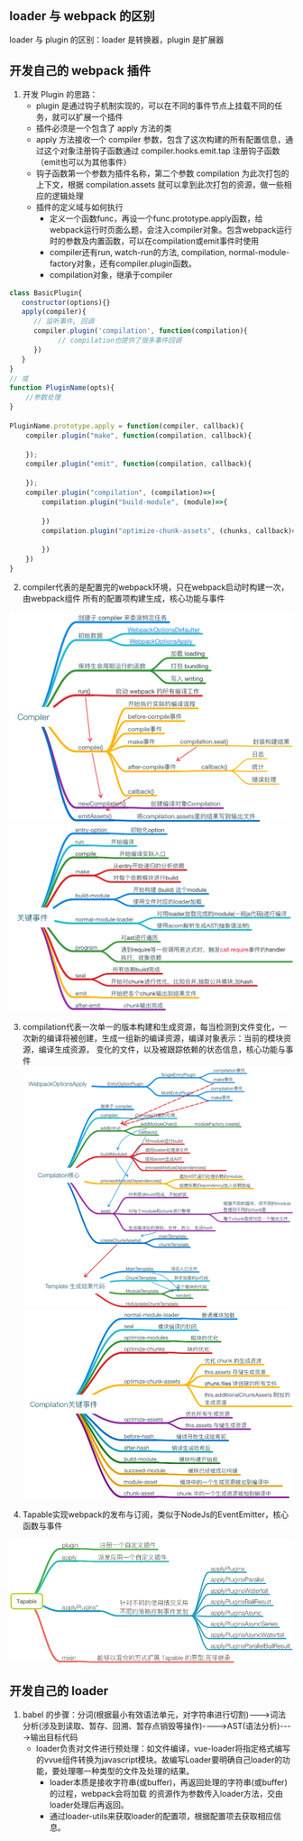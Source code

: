 ## loader 与 webpack 的区别

loader 与 plugin 的区别：loader 是转换器，plugin 是扩展器

## 开发自己的 webpack 插件

1. 开发 Plugin 的思路：
   + plugin 是通过钩子机制实现的，可以在不同的事件节点上挂载不同的任务，就可以扩展一个插件
   + 插件必须是一个包含了 apply 方法的类
   + apply 方法接收一个 compiler 参数，包含了这次构建的所有配置信息，通过这个对象注册钩子函数通过 compiler.hooks.emit.tap 注册钩子函数（emit也可以为其他事件）
   + 钩子函数第一个参数为插件名称，第二个参数 compilation 为此次打包的上下文，根据 compilation.assets 就可以拿到此次打包的资源，做一些相应的逻辑处理
   + 插件的定义域与如何执行
     + 定义一个函数func，再设一个func.prototype.apply函数，给webpack运行时页面么题，会注入compiler对象。包含webpack运行时的参数及内置函数，可以在compilation或emit事件时使用
     + compiler还有run, watch-run的方法, compilation, normal-module-factory对象，还有compiler.plugin函数。
     + compilation对象，继承于compiler

```javascript
class BasicPlugin{
   constructor(options){}
   apply(compiler){
      // 监听事件, 回调
      compiler.plugin('compilation', function(compilation){
            // compilation也提供了很多事件回调
      })
   }
}
// 或
function PluginName(opts){
    //参数处理
}

PluginName.prototype.apply = function(compiler, callback){
    compiler.plugin("make", function(compilation, callback){

    });
    compiler.plugin("emit", function(compilation, callback){

    });
    compiler.plugin("compilation", (compilation)=>{
        compilation.plugin("build-module", (module)=>{

        })
        compilation.plugin("optimize-chunk-assets", (chunks, callback)=>{

        })
    })
}
```

2. compiler代表的是配置完的webpack环境，只在webpack启动时构建一次，由webpack组件 所有的配置项构建生成，核心功能与事件

![核心功能](./Compiler_core_1.png)
![核心事件](./webpack_event.png)

3. compilation代表一次单一的版本构建和生成资源，每当检测到文件变化，一次新的编译将被创建，生成一组新的编译资源，编译对象表示：当前的模块资源，编译生成资源， 变化的文件，以及被跟踪依赖的状态信息，核心功能与事件
![核心功能](./Compilation_core.png)
![核心事件](./Compilation_event.png)

4. Tapable实现webpack的发布与订阅，类似于NodeJs的EventEmitter，核心函数与事件

![函数](./Tapable.png)

## 开发自己的 loader

1. babel 的步骤：分词(根据最小有效语法单元，对字符串进行切割)--->词法分析(涉及到读取、暂存、回溯、暂存点销毁等操作)---->AST(语法分析)---->输出目标代码
   + loader负责对文件进行预处理：如文件编译，vue-loader将指定格式编写的vvue组件转换为javascript模块。故编写Loader要明确自己loader的功能，要处理哪一种类型的文件及处理的结果。
     + loader本质是接收字符串(或buffer)，再返回处理的字符串(或buffer)的过程，webpack会将加载 的资源作为参数传入loader方法，交由loader处理后再返回。
     + 通过loader-utils来获取loader的配置项，根据配置项去获取相应信息。

